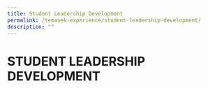 ```yaml
---
title: Student Leadership Development
permalink: /temasek-experience/student-leadership-development/
description: ""
---
```

# STUDENT LEADERSHIP DEVELOPMENT
